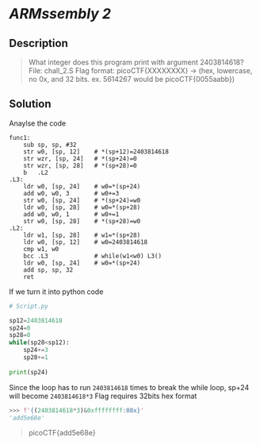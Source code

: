 # **_ARMssembly 2_**
## Description
> What integer does this program print with argument 2403814618? File: chall_2.S Flag format: picoCTF{XXXXXXXX} -> (hex, lowercase, no 0x, and 32 bits. ex. 5614267 would be picoCTF{0055aabb})

## Solution
Anaylse the code
```assembly
func1:
	sub	sp, sp, #32
	str	w0, [sp, 12]    # *(sp+12)=2403814618
	str	wzr, [sp, 24]   # *(sp+24)=0
	str	wzr, [sp, 28]	# *(sp+28)=0
	b	.L2
.L3:
	ldr	w0, [sp, 24]	# w0=*(sp+24)
	add	w0, w0, 3		# w0+=3
	str	w0, [sp, 24]	# *(sp+24)=w0
	ldr	w0, [sp, 28]	# w0=*(sp+28)
	add	w0, w0, 1		# w0+=1
	str	w0, [sp, 28]	# *(sp+28)=w0
.L2:
	ldr	w1, [sp, 28]    # w1=*(sp+28)
	ldr	w0, [sp, 12]	# w0=2403814618
	cmp	w1, w0			
	bcc	.L3				# while(w1<w0) L3()
	ldr	w0, [sp, 24]	# w0=*(sp+24)
	add	sp, sp, 32
	ret
```
If we turn it into python code
```py
# Script.py

sp12=2403814618
sp24=0
sp28=0
while(sp28<sp12):
    sp24+=3
    sp28+=1
    
print(sp24)
```
Since the loop has to run `2403814618` times to break the while loop, sp+24 will become `2403814618*3`
Flag requires 32bits hex format
```py
>>> f'{(2403814618*3)&0xffffffff:08x}'
'add5e68e'
```
> picoCTF{add5e68e}